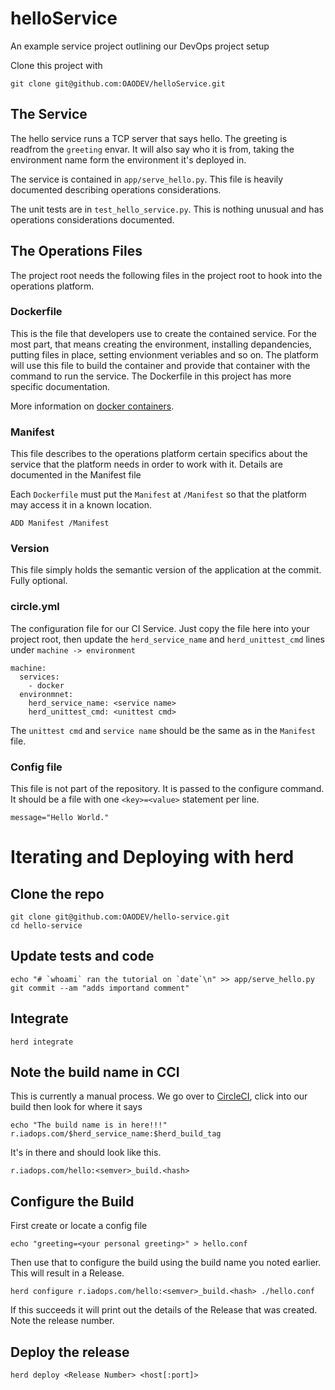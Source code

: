 helloService
============

An example service project outlining our DevOps project setup

Clone this project with

    git clone git@github.com:OAODEV/helloService.git


The Service
-----------

The hello service runs a TCP server that says hello. The greeting is readfrom
the `greeting` envar. It will also say who it is from, taking the
environment name form the environment it's deployed in.

The service is contained in `app/serve_hello.py`. This file is heavily
documented describing operations considerations.

The unit tests are in `test_hello_service.py`. This is nothing unusual
and has operations considerations documented.

The Operations Files
--------------------

The project root needs the following files in the project root to hook into the
operations platform.

### Dockerfile

This is the file that developers use to create the contained service.
For the most part, that means creating the environment, installing
depandencies, putting files in place, setting envionment veriables and
so on. The platform will use this file to build the container and
provide that container with the command to run the service. The
Dockerfile in this project has more specific documentation.

More information on [docker containers](http://docs.docker.com/).

### Manifest

This file describes to the operations platform certain specifics about
the service that the platform needs in order to work with it. Details
are documented in the Manifest file

Each `Dockerfile` must put the `Manifest` at `/Manifest` so that the
platform may access it in a known location.

    ADD Manifest /Manifest

### Version

This file simply holds the semantic version of the application at the commit. Fully optional.

### circle.yml

The configuration file for our CI Service. Just copy the file here into your
project root, then update the `herd_service_name` and `herd_unittest_cmd` lines
under `machine -> environment`

    machine:
      services:
        - docker
      environmnet:
        herd_service_name: <service name>
        herd_unittest_cmd: <unittest cmd>

The `unittest cmd` and `service name` should be the same as in the `Manifest`
file.

### Config file

This file is not part of the repository. It is passed to the configure command.
It should be a file with one `<key>=<value>` statement per line.

    message="Hello World."

# Iterating and Deploying with herd

## Clone the repo

    git clone git@github.com:OAODEV/hello-service.git
    cd hello-service

## Update tests and code

    echo "# `whoami` ran the tutorial on `date`\n" >> app/serve_hello.py
    git commit --am "adds importand comment"

## Integrate

    herd integrate

## Note the build name in CCI

This is currently a manual process. We go over to
[CircleCI](https://circleci.com/gh/OAODEV/hello-service), click into our build
then look for where it says

    echo "The build name is in here!!!" r.iadops.com/$herd_service_name:$herd_build_tag
    
It's in there and should look like this.

    r.iadops.com/hello:<semver>_build.<hash>

## Configure the Build

First create or locate a config file

    echo "greeting=<your personal greeting>" > hello.conf

Then use that to configure the build using the build name you noted earlier.
This will result in a Release.

    herd configure r.iadops.com/hello:<semver>_build.<hash> ./hello.conf

If this succeeds it will print out the details of the Release that was created.
Note the release number.

## Deploy the release

    herd deploy <Release Number> <host[:port]>
